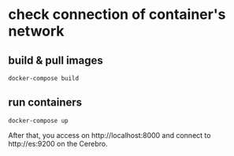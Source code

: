 # check connection of container's network

## build & pull images

```shell
docker-compose build
```

## run containers

```shell
docker-compose up
```

After that, you access on http://localhost:8000 and connect to http://es:9200 on the Cerebro.
